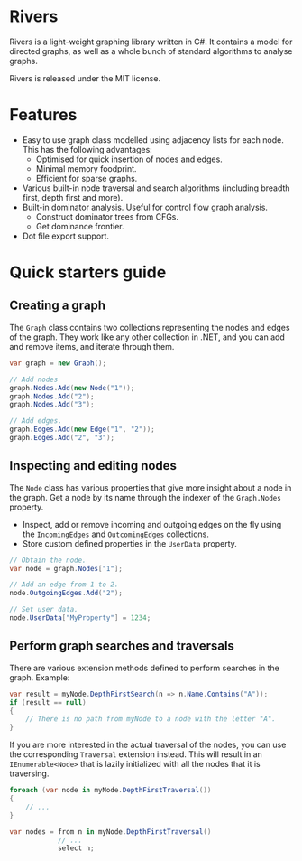 Rivers
======
Rivers is a light-weight graphing library written in C#. It contains a model for directed graphs, as well as a whole bunch of standard algorithms to analyse graphs.

Rivers is released under the MIT license.

Features
========
- Easy to use graph class modelled using adjacency lists for each node. This has the following advantages:
    - Optimised for quick insertion of nodes and edges.
    - Minimal memory foodprint.
    - Efficient for sparse graphs.
- Various built-in node traversal and search algorithms (including breadth first, depth first and more).
- Built-in dominator analysis. Useful for control flow graph analysis.
    - Construct dominator trees from CFGs.
    - Get dominance frontier.
- Dot file export support. 


Quick starters guide
====================

Creating a graph
----------------

The `Graph` class contains two collections representing the nodes and edges of the graph. They work like any other collection in .NET, and you can add and remove items, and iterate through them.

```csharp
var graph = new Graph();

// Add nodes
graph.Nodes.Add(new Node("1"));
graph.Nodes.Add("2");
graph.Nodes.Add("3");

// Add edges.
graph.Edges.Add(new Edge("1", "2"));
graph.Edges.Add("2", "3");
```

Inspecting and editing nodes
----------------------------
The `Node` class has various properties that give more insight about a node in the graph. Get a node by its name through the indexer of the `Graph.Nodes` property.
- Inspect, add or remove incoming and outgoing edges on the fly using the `IncomingEdges` and `OutcomingEdges` collections.
- Store custom defined properties in the `UserData` property.

```csharp
// Obtain the node.
var node = graph.Nodes["1"];

// Add an edge from 1 to 2.
node.OutgoingEdges.Add("2");

// Set user data.
node.UserData["MyProperty"] = 1234;
```

Perform graph searches and traversals
-------------------------------------
There are various extension methods defined to perform searches in the graph. Example:

```csharp
var result = myNode.DepthFirstSearch(n => n.Name.Contains("A"));
if (result == null) 
{
    // There is no path from myNode to a node with the letter "A".
}
```

If you are more interested in the actual traversal of the nodes, you can use the corresponding `Traversal` extension instead. This will result in an `IEnumerable<Node>` that is lazily initialized with all the nodes that it is traversing.

```csharp
foreach (var node in myNode.DepthFirstTraversal()) 
{
    // ...
}

var nodes = from n in myNode.DepthFirstTraversal()
            // ...
            select n;
```